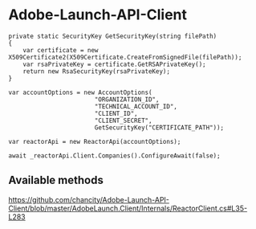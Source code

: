 # Adobe-Launch-API-Client

```
private static SecurityKey GetSecurityKey(string filePath)
{
	var certificate = new X509Certificate2(X509Certificate.CreateFromSignedFile(filePath));
	var rsaPrivateKey = certificate.GetRSAPrivateKey();
	return new RsaSecurityKey(rsaPrivateKey);
}

var accountOptions = new AccountOptions(
						"ORGANIZATION_ID",
						"TECHNICAL_ACCOUNT_ID",
						"CLIENT_ID",
						"CLIENT_SECRET",
						GetSecurityKey("CERTIFICATE_PATH"));

var reactorApi = new ReactorApi(accountOptions);

await _reactorApi.Client.Companies().ConfigureAwait(false);
```

## Available methods 

https://github.com/chancity/Adobe-Launch-API-Client/blob/master/AdobeLaunch.Client/Internals/ReactorClient.cs#L35-L283
